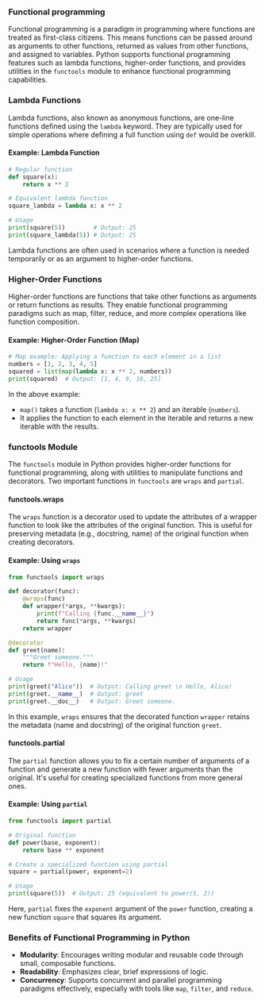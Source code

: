 ### Functional programming

Functional programming is a paradigm in programming where functions are treated as first-class citizens. This means functions can be passed around as arguments to other functions, returned as values from other functions, and assigned to variables. Python supports functional programming features such as lambda functions, higher-order functions, and provides utilities in the `functools` module to enhance functional programming capabilities.

### Lambda Functions

Lambda functions, also known as anonymous functions, are one-line functions defined using the `lambda` keyword. They are typically used for simple operations where defining a full function using `def` would be overkill.

#### Example: Lambda Function

```python
# Regular function
def square(x):
    return x ** 2

# Equivalent lambda function
square_lambda = lambda x: x ** 2

# Usage
print(square(5))        # Output: 25
print(square_lambda(5)) # Output: 25
```

Lambda functions are often used in scenarios where a function is needed temporarily or as an argument to higher-order functions.

### Higher-Order Functions

Higher-order functions are functions that take other functions as arguments or return functions as results. They enable functional programming paradigms such as map, filter, reduce, and more complex operations like function composition.

#### Example: Higher-Order Function (Map)

```python
# Map example: Applying a function to each element in a list
numbers = [1, 2, 3, 4, 5]
squared = list(map(lambda x: x ** 2, numbers))
print(squared)  # Output: [1, 4, 9, 16, 25]
```

In the above example:

- `map()` takes a function (`lambda x: x ** 2`) and an iterable (`numbers`).
- It applies the function to each element in the iterable and returns a new iterable with the results.

### functools Module

The `functools` module in Python provides higher-order functions for functional programming, along with utilities to manipulate functions and decorators. Two important functions in `functools` are `wraps` and `partial`.

#### functools.wraps

The `wraps` function is a decorator used to update the attributes of a wrapper function to look like the attributes of the original function. This is useful for preserving metadata (e.g., docstring, name) of the original function when creating decorators.

#### Example: Using `wraps`

```python
from functools import wraps

def decorator(func):
    @wraps(func)
    def wrapper(*args, **kwargs):
        print(f"Calling {func.__name__}")
        return func(*args, **kwargs)
    return wrapper

@decorator
def greet(name):
    """Greet someone."""
    return f"Hello, {name}!"

# Usage
print(greet("Alice"))  # Output: Calling greet \n Hello, Alice!
print(greet.__name__)  # Output: greet
print(greet.__doc__)   # Output: Greet someone.
```

In this example, `wraps` ensures that the decorated function `wrapper` retains the metadata (name and docstring) of the original function `greet`.

#### functools.partial

The `partial` function allows you to fix a certain number of arguments of a function and generate a new function with fewer arguments than the original. It's useful for creating specialized functions from more general ones.

#### Example: Using `partial`

```python
from functools import partial

# Original function
def power(base, exponent):
    return base ** exponent

# Create a specialized function using partial
square = partial(power, exponent=2)

# Usage
print(square(5))  # Output: 25 (equivalent to power(5, 2))
```

Here, `partial` fixes the `exponent` argument of the `power` function, creating a new function `square` that squares its argument.

### Benefits of Functional Programming in Python

- **Modularity**: Encourages writing modular and reusable code through small, composable functions.
- **Readability**: Emphasizes clear, brief expressions of logic.
- **Concurrency**: Supports concurrent and parallel programming paradigms effectively, especially with tools like `map`, `filter`, and `reduce`.
